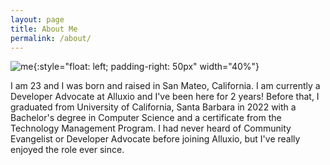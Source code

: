 ```yaml
---
layout: page
title: About Me
permalink: /about/
---
```


![me](/images/IMG_1366.png){:style="float: left; padding-right: 50px" width="40%"} 

I am 23 and I was born and raised in San Mateo, California. I am currently a Developer Advocate at Alluxio and I've been here for 2 years! Before that, I graduated from University of California, Santa Barbara in 2022 with a Bachelor's degree in Computer Science and a certificate from the Technology Management Program. I had never heard of Community Evangelist or Developer Advocate before joining Alluxio, but I've really enjoyed the role ever since.

<!-- This is the base Jekyll theme. You can find out more info about customizing your Jekyll theme, as well as basic Jekyll usage documentation at [jekyllrb.com](https://jekyllrb.com/)

You can find the source code for Minima at GitHub:
[jekyll][jekyll-organization] /
[minima](https://github.com/jekyll/minima)

You can find the source code for Jekyll at GitHub:
[jekyll][jekyll-organization] /
[jekyll](https://github.com/jekyll/jekyll)


[jekyll-organization]: https://github.com/jekyll -->
